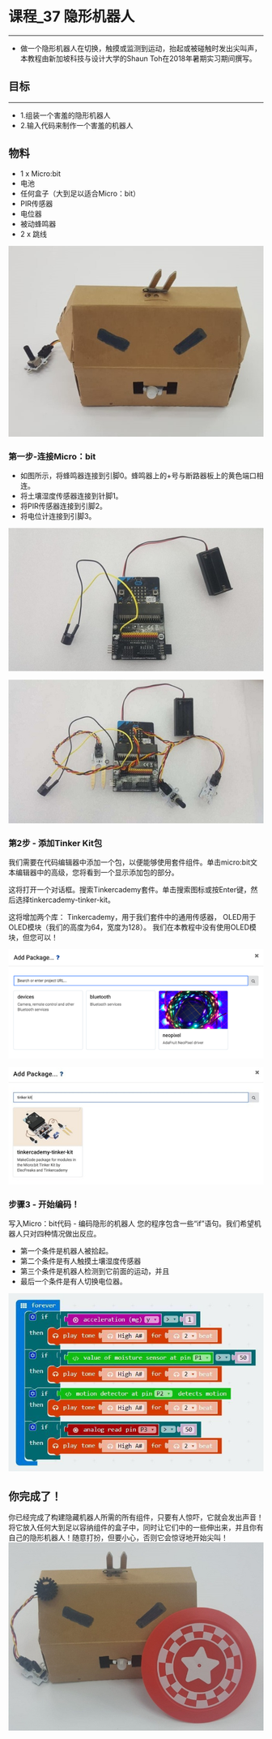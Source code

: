 # 课程_37 隐形机器人
---
- 做一个隐形机器人在切换，触摸或监测到运动，抬起或被碰触时发出尖叫声，本教程由新加坡科技与设计大学的Shaun Toh在2018年暑期实习期间撰写。

## 目标
---
- 1.组装一个害羞的隐形机器人
- 2.输入代码来制作一个害羞的机器人

## 物料
- 1 x Micro:bit
- 电池
- 任何盒子（大到足以适合Micro：bit）
- PIR传感器
- 电位器
- 被动蜂鸣器
- 2 x 跳线

![](./images/wYzUFtC.jpg)

### 第一步-连接Micro：bit

- 如图所示，将蜂鸣器连接到引脚0。蜂鸣器上的+号与断路器板上的黄色端口相连。
- 将土壤湿度传感器连接到针脚1。
- 将PIR传感器连接到引脚2。
- 将电位计连接到引脚3。

![](./images/r0wBEcE.jpg)

![](./images/SFxLcdg.jpg)

### 第2步 - 添加Tinker Kit包
我们需要在代码编辑器中添加一个包，以便能够使用套件组件。单击micro:bit文本编辑器中的高级，您将看到一个显示添加包的部分。

这将打开一个对话框。搜索Tinkercademy套件。单击搜索图标或按Enter键，然后选择tinkercademy-tinker-kit。

这将增加两个库：  Tinkercademy，用于我们套件中的通用传感器，  OLED用于OLED模块（我们的高度为64，宽度为128）。
我们在本教程中没有使用OLED模块，但您可以！

![](./images/KLAlzb1.png)

![](./images/9RqTylo.jpg)

### 步骤3 - 开始编码！
写入Micro：bit代码 - 编码隐形的机器人
您的程序包含一些“if”语句。我们希望机器人只对四种情况做出反应。

- 第一个条件是机器人被拾起。
- 第二个条件是有人触摸土壤湿度传感器
- 第三个条件是机器人检测到它前面的运动，并且
- 最后一个条件是有人切换电位器。

![](./images/rhkS5zV.jpg)

## 你完成了！
你已经完成了构建隐藏机器人所需的所有组件，只要有人惊吓，它就会发出声音！将它放入任何大到足以容纳组件的盒子中，同时让它们中的一些伸出来，并且你有自己的隐形机器人！随意打扮，但要小心，否则它会惊讶地开始尖叫！
![](./images/CPK2fOZ.jpg)

